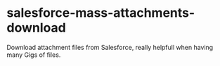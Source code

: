 # salesforce-mass-attachments-download
Download attachment files from Salesforce, really helpfull when having many Gigs of files.
